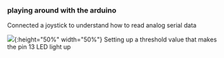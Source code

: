 ### playing around with the arduino

Connected a joystick to understand how to read analog serial data 

![](https://github.com/deveshdatwani/arduino/blob/main/images/joystick){:height="50%" width="50%"}
Setting up a threshold value that makes the pin 13 LED light up 

